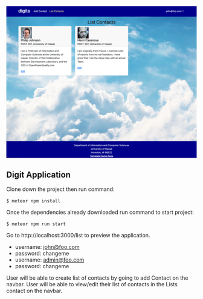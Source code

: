 <img src="doc/digit.png">

## Digit Application
Clone down the project then run command:

```
$ meteor npm install
```
Once the dependencies already downloaded run command to start project:
```
$ meteor npm run start
```

Go to http://localhost:3000/list to preview the application.

* username: john@foo.com
* password: changeme
* username: admin@foo.com
* password: changeme

User will be able to create list of contacts by going to add Contact on the navbar.
User will be able to view/edit their list of contacts in the Lists contact on the navbar.
